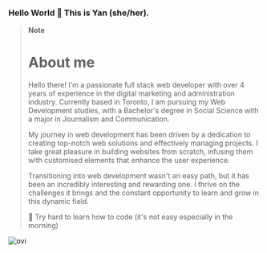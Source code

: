 ### Hello World 👋 This is Yan (she/her).

<!--
**yanwing61/yanwing61** is a ✨ _special_ ✨ repository because its `README.md` (this file) appears on your GitHub profile.

Here are some ideas to get you started:

- 🔭 I’m currently working on ...
- 🌱 I’m currently learning ...
- 👯 I’m looking to collaborate on ...
- 🤔 I’m looking for help with ...
- 💬 Ask me about ...
- 📫 How to reach me: ...
- 😄 Pronouns: ...
- ⚡ Fun fact: ...
-->

> **Note**
> 
> # About me
> Hello there! I'm a passionate full stack web developer with over 4 years of experience in the digital marketing and administration industry. Currently based in Toronto, I am pursuing my Web Development studies, with a Bachelor's degree in Social Science with a major in Journalism and Communication.
>
> My journey in web development has been driven by a dedication to creating top-notch web solutions and effectively managing projects. I take great pleasure in building websites from scratch, infusing them with customised elements that enhance the user experience.
>
> Transitioning into web development wasn't an easy path, but it has been an incredibly interesting and rewarding one. I thrive on the challenges it brings and the constant opportunity to learn and grow in this dynamic field.
> 
> 🌱 Try hard to learn how to code (it's not easy especially in the morning)


<img src="https://github-readme-stats.vercel.app/api/top-langs?username=yanwing61&show_icons=true&locale=en&layout=compact&theme=chartreuse-dark" alt="ovi" />
